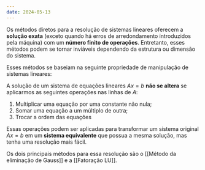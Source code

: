 ```yaml
---
date: 2024-05-13
---
```


Os métodos diretos para a resolução de sistemas lineares oferecem a **solução exata** (exceto quando há erros de arredondamento introduzidos pela máquina) com um **número finito de operações**. Entretanto, esses métodos podem se tornar inviáveis dependendo da estrutura ou dimensão do sistema.

Esses métodos se baseiam na seguinte propriedade de manipulação de sistemas lineares:

A solução de um sistema de equações lineares $Ax = b$ **não se altera** se aplicarmos as seguintes operações nas linhas de $A$:

1.  Multiplicar uma equação por uma constante não nula;
2.  Somar uma equação a um múltiplo de outra;
3.  Trocar a ordem das equações

Essas operações podem ser aplicadas para transformar um sistema original $Ax = b$ em um **sistema equivalente** que possua a mesma solução, mas tenha uma resolução mais fácil.

Os dois principais métodos para essa resolução são o [[Método da eliminação de Gauss]] e a [[Fatoração LU]].